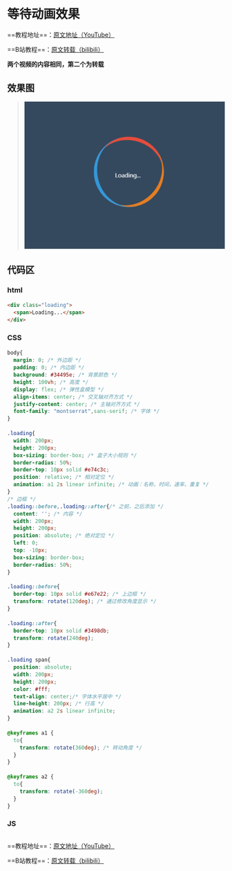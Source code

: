# 等待动画效果
==教程地址==：[原文地址（YouTube）](https://youtu.be/QLiZ5VrhA98)

==B站教程==：[原文转载（bilibili）](https://www.bilibili.com/video/av91021092)

**两个视频的内容相同，第二个为转载**

## 效果图
>![演示图片](演示.gif)

## 代码区

### html
```html
<div class="loading">
  <span>Loading...</span>
</div>
```
### CSS
```css
body{
  margin: 0; /* 外边距 */
  padding: 0; /* 内边距 */
  background: #34495e; /* 背景颜色 */
  height: 100vh; /* 高度 */
  display: flex; /* 弹性盒模型 */
  align-items: center; /* 交叉轴对齐方式 */
  justify-content: center; /* 主轴对齐方式 */
  font-family: "montserrat",sans-serif; /* 字体 */
}

.loading{
  width: 200px;
  height: 200px;
  box-sizing: border-box; /* 盒子大小规则 */
  border-radius: 50%;
  border-top: 10px solid #e74c3c;
  position: relative; /* 相对定位 */
  animation: a1 2s linear infinite; /* 动画：名称，时间，速率，重复 */
}
/* 边框 */
.loading::before,.loading::after{/* 之前，之后添加 */
  content: ''; /* 内容 */
  width: 200px;
  height: 200px;
  position: absolute; /* 绝对定位 */
  left: 0;
  top: -10px;
  box-sizing: border-box;
  border-radius: 50%;
}

.loading::before{
  border-top: 10px solid #e67e22; /* 上边框 */
  transform: rotate(120deg); /* 通过修改角度显示 */
}

.loading::after{
  border-top: 10px solid #3498db;
  transform: rotate(240deg);
}

.loading span{
  position: absolute;
  width: 200px;
  height: 200px;
  color: #fff;
  text-align: center;/* 字体水平居中 */
  line-height: 200px; /* 行高 */
  animation: a2 2s linear infinite;
}

@keyframes a1 {
  to{
    transform: rotate(360deg); /* 转动角度 */
  }
}

@keyframes a2 {
  to{
    transform: rotate(-360deg);
  }
}

```
### JS
```javascript

```
==教程地址==：[原文地址（YouTube）](https://youtu.be/QLiZ5VrhA98)

==B站教程==：[原文转载（bilibili）](https://www.bilibili.com/video/av91021092)